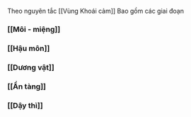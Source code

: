 
Theo nguyên tắc [[Vùng Khoái cảm]]
Bao gồm các giai đoạn

### [[Môi - miệng]]
### [[Hậu môn]]
### [[Dương vật]]
### [[Ẩn tàng]]
### [[Dậy thì]]



